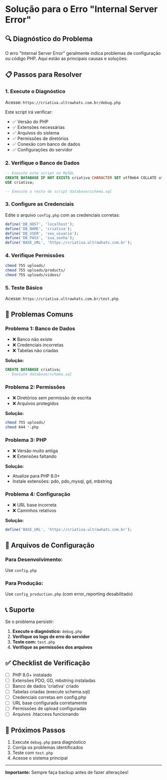 # Solução para o Erro "Internal Server Error"

## 🔍 Diagnóstico do Problema

O erro "Internal Server Error" geralmente indica problemas de configuração ou código PHP. Aqui estão as principais causas e soluções:

## 📋 Passos para Resolver

### 1. **Execute o Diagnóstico**
Acesse: `https://criativa.ultrawhats.com.br/debug.php`

Este script irá verificar:
- ✅ Versão do PHP
- ✅ Extensões necessárias
- ✅ Arquivos do sistema
- ✅ Permissões de diretórios
- ✅ Conexão com banco de dados
- ✅ Configurações do servidor

### 2. **Verifique o Banco de Dados**
```sql
-- Execute este script no MySQL
CREATE DATABASE IF NOT EXISTS criativa CHARACTER SET utf8mb4 COLLATE utf8mb4_unicode_ci;
USE criativa;

-- Execute o resto do script database/schema.sql
```

### 3. **Configure as Credenciais**
Edite o arquivo `config.php` com as credenciais corretas:
```php
define('DB_HOST', 'localhost');
define('DB_NAME', 'criativa');
define('DB_USER', 'seu_usuario');
define('DB_PASS', 'sua_senha');
define('BASE_URL', 'https://criativa.ultrawhats.com.br');
```

### 4. **Verifique Permissões**
```bash
chmod 755 uploads/
chmod 755 uploads/products/
chmod 755 uploads/videos/
```

### 5. **Teste Básico**
Acesse: `https://criativa.ultrawhats.com.br/test.php`

## 🚨 Problemas Comuns

### **Problema 1: Banco de Dados**
- ❌ Banco não existe
- ❌ Credenciais incorretas
- ❌ Tabelas não criadas

**Solução:**
```sql
CREATE DATABASE criativa;
-- Execute database/schema.sql
```

### **Problema 2: Permissões**
- ❌ Diretórios sem permissão de escrita
- ❌ Arquivos protegidos

**Solução:**
```bash
chmod 755 uploads/
chmod 644 *.php
```

### **Problema 3: PHP**
- ❌ Versão muito antiga
- ❌ Extensões faltando

**Solução:**
- Atualize para PHP 8.0+
- Instale extensões: pdo, pdo_mysql, gd, mbstring

### **Problema 4: Configuração**
- ❌ URL base incorreta
- ❌ Caminhos relativos

**Solução:**
```php
define('BASE_URL', 'https://criativa.ultrawhats.com.br');
```

## 🔧 Arquivos de Configuração

### **Para Desenvolvimento:**
Use `config.php`

### **Para Produção:**
Use `config_production.php` (com error_reporting desabilitado)

## 📞 Suporte

Se o problema persistir:

1. **Execute o diagnóstico:** `debug.php`
2. **Verifique os logs de erro do servidor**
3. **Teste com:** `test.php`
4. **Verifique as permissões dos arquivos**

## ✅ Checklist de Verificação

- [ ] PHP 8.0+ instalado
- [ ] Extensões PDO, GD, mbstring instaladas
- [ ] Banco de dados 'criativa' criado
- [ ] Tabelas criadas (execute schema.sql)
- [ ] Credenciais corretas em config.php
- [ ] URL base configurada corretamente
- [ ] Permissões de upload configuradas
- [ ] Arquivos .htaccess funcionando

## 🎯 Próximos Passos

1. Execute `debug.php` para diagnóstico
2. Corrija os problemas identificados
3. Teste com `test.php`
4. Acesse o sistema principal

---

**Importante:** Sempre faça backup antes de fazer alterações!
